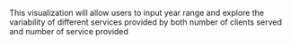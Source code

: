 This visualization will allow users to input year range and explore the variability of different services provided by both number of clients served and number of service provided 
